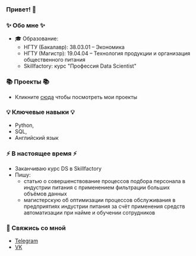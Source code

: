 ### Привет! 👋

### ✨ Обо мне ✨ 

* 🎓 Образование:
  - НГТУ (Бакалавр): 38.03.01 – Экономика
  - НГТУ (Магистр): 19.04.04 – Технология продукции и организация общественного питания
  - Skillfactory: курс "Профессия Data Scientist"

### 📚 Проекты 📚
* Кликните [сюда](https://github.com/kjottboller/data_science/tree/master) чтобы посмотреть мои проекты

### 💡 Ключевые навыки 💡
- Python,
- SQL,
- Английский язык

### ⚡️ В настоящее время ⚡️
- Заканчиваю курс DS в Skillfactory
- Пишу:
  * статью о совершенствование процессов подбора персонала в индустрии питания с применением фильтрации больших объёмов данных
  * магистерскую об оптимизации процессов обслуживания в предприятиях индустрии питания за счёт применения средств автоматизации при найме и обучении сотрудников
  
### 💬 Свяжись со мной
- [Telegram](https://t.me/kjottboller)
- [VK](https://vk.com/kjottboller)
